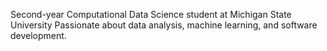 Second-year Computational Data Science student at Michigan State University
Passionate about data analysis, machine learning, and software development.

<!---
zqpie/zqpie is a ✨ special ✨ repository because its `README.md` (this file) appears on your GitHub profile.
You can click the Preview link to take a look at your changes.
--->
